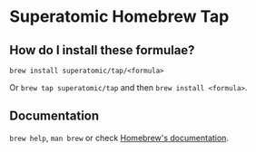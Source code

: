 # Superatomic Homebrew Tap

## How do I install these formulae?

`brew install superatomic/tap/<formula>`

Or `brew tap superatomic/tap` and then `brew install <formula>`.

## Documentation

`brew help`, `man brew` or check [Homebrew's documentation](https://docs.brew.sh).
